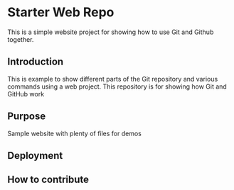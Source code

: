 # Starter Web Repo

This is a simple website project for showing how to use Git and Github together.
## Introduction

This is example to show different parts of the Git repository and various commands using a web project.
This repository is for showing how Git and GitHub work

## Purpose

Sample website with plenty of files for demos

## Deployment

## How to contribute